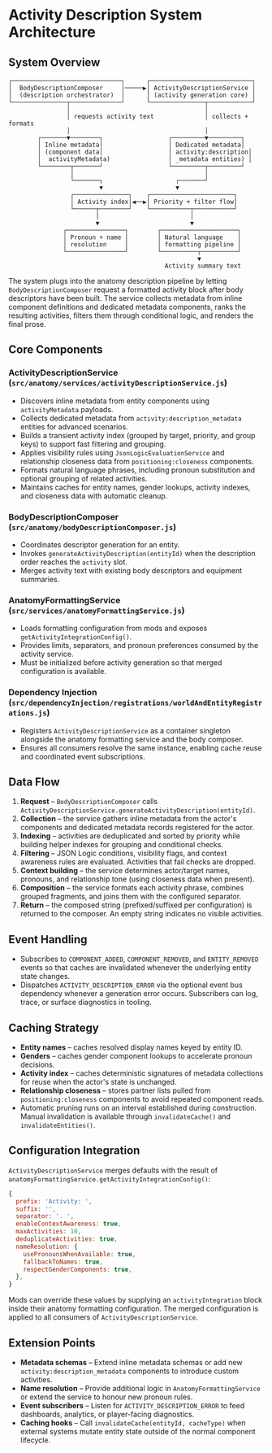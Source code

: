 # Activity Description System Architecture

## System Overview

```
┌──────────────────────────────┐      ┌────────────────────────────┐
│  BodyDescriptionComposer     │─────▶│ ActivityDescriptionService │
│  (description orchestrator)  │      │ (activity generation core) │
└───────────────┬──────────────┘      └───────────────┬────────────┘
                │                                     │
                │ requests activity text              │ collects + formats
                │                                     │
        ┌───────▼────────┐                  ┌─────────▼─────────┐
        │ Inline metadata│                  │ Dedicated metadata│
        │ (component data│                  │ activity:description│
        │  activityMetadata)                │ _metadata entities) │
        └────────┬───────┘                  └─────────┬─────────┘
                 │                                    │
                 └───────┐                    ┌───────┘
                         ▼                    ▼
                 ┌───────────────┐    ┌───────────────────────┐
                 │ Activity index│◀──▶│ Priority + filter flow│
                 └──────┬────────┘    └───────────┬───────────┘
                        │                         │
                        ▼                         ▼
               ┌────────────────┐        ┌─────────────────────┐
               │ Pronoun + name │        │ Natural language    │
               │ resolution     │        │ formatting pipeline │
               └────────────────┘        └──────────┬──────────┘
                                                    ▼
                                           Activity summary text
```

The system plugs into the anatomy description pipeline by letting
`BodyDescriptionComposer` request a formatted activity block after body descriptors have
been built. The service collects metadata from inline component definitions and dedicated
metadata components, ranks the resulting activities, filters them through conditional logic,
and renders the final prose.

## Core Components

### ActivityDescriptionService (`src/anatomy/services/activityDescriptionService.js`)

* Discovers inline metadata from entity components using `activityMetadata` payloads.
* Collects dedicated metadata from `activity:description_metadata` entities for advanced
  scenarios.
* Builds a transient activity index (grouped by target, priority, and group keys) to
  support fast filtering and grouping.
* Applies visibility rules using `JsonLogicEvaluationService` and relationship closeness
  data from `positioning:closeness` components.
* Formats natural language phrases, including pronoun substitution and optional grouping of
  related activities.
* Maintains caches for entity names, gender lookups, activity indexes, and closeness data
  with automatic cleanup.

### BodyDescriptionComposer (`src/anatomy/bodyDescriptionComposer.js`)

* Coordinates descriptor generation for an entity.
* Invokes `generateActivityDescription(entityId)` when the description order reaches the
  `activity` slot.
* Merges activity text with existing body descriptors and equipment summaries.

### AnatomyFormattingService (`src/services/anatomyFormattingService.js`)

* Loads formatting configuration from mods and exposes
  `getActivityIntegrationConfig()`.
* Provides limits, separators, and pronoun preferences consumed by the activity service.
* Must be initialized before activity generation so that merged configuration is available.

### Dependency Injection (`src/dependencyInjection/registrations/worldAndEntityRegistrations.js`)

* Registers `ActivityDescriptionService` as a container singleton alongside the anatomy
  formatting service and the body composer.
* Ensures all consumers resolve the same instance, enabling cache reuse and coordinated
  event subscriptions.

## Data Flow

1. **Request** – `BodyDescriptionComposer` calls
   `ActivityDescriptionService.generateActivityDescription(entityId)`.
2. **Collection** – the service gathers inline metadata from the actor's components and
   dedicated metadata records registered for the actor.
3. **Indexing** – activities are deduplicated and sorted by priority while building helper
   indexes for grouping and conditional checks.
4. **Filtering** – JSON Logic conditions, visibility flags, and context awareness rules are
   evaluated. Activities that fail checks are dropped.
5. **Context building** – the service determines actor/target names, pronouns, and
   relationship tone (using closeness data when present).
6. **Composition** – the service formats each activity phrase, combines grouped fragments,
   and joins them with the configured separator.
7. **Return** – the composed string (prefixed/suffixed per configuration) is returned to the
   composer. An empty string indicates no visible activities.

## Event Handling

* Subscribes to `COMPONENT_ADDED`, `COMPONENT_REMOVED`, and `ENTITY_REMOVED` events so that
  caches are invalidated whenever the underlying entity state changes.
* Dispatches `ACTIVITY_DESCRIPTION_ERROR` via the optional event bus dependency whenever a
  generation error occurs. Subscribers can log, trace, or surface diagnostics in tooling.

## Caching Strategy

* **Entity names** – caches resolved display names keyed by entity ID.
* **Genders** – caches gender component lookups to accelerate pronoun decisions.
* **Activity index** – caches deterministic signatures of metadata collections for reuse
  when the actor's state is unchanged.
* **Relationship closeness** – stores partner lists pulled from `positioning:closeness`
  components to avoid repeated component reads.
* Automatic pruning runs on an interval established during construction. Manual invalidation
  is available through `invalidateCache()` and `invalidateEntities()`.

## Configuration Integration

`ActivityDescriptionService` merges defaults with the result of
`anatomyFormattingService.getActivityIntegrationConfig()`:

```javascript
{
  prefix: 'Activity: ',
  suffix: '',
  separator: '. ',
  enableContextAwareness: true,
  maxActivities: 10,
  deduplicateActivities: true,
  nameResolution: {
    usePronounsWhenAvailable: true,
    fallbackToNames: true,
    respectGenderComponents: true,
  },
}
```

Mods can override these values by supplying an `activityIntegration` block inside their
anatomy formatting configuration. The merged configuration is applied to all consumers of
`ActivityDescriptionService`.

## Extension Points

* **Metadata schemas** – Extend inline metadata schemas or add new
  `activity:description_metadata` components to introduce custom activities.
* **Name resolution** – Provide additional logic in `AnatomyFormattingService` or extend the
  service to honour new pronoun rules.
* **Event subscribers** – Listen for `ACTIVITY_DESCRIPTION_ERROR` to feed dashboards,
  analytics, or player-facing diagnostics.
* **Caching hooks** – Call `invalidateCache(entityId, cacheType)` when external systems
  mutate entity state outside of the normal component lifecycle.
